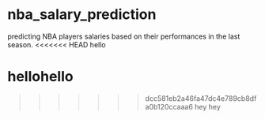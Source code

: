 # nba_salary_prediction
predicting NBA players salaries based on their performances in the last season.
<<<<<<< HEAD
hello

hellohello
=======
>>>>>>> dcc581eb2a46fa47dc4e789cb8dfa0b120ccaaa6
hey
hey
